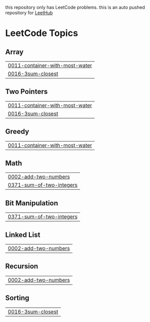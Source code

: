 this repository only has LeetCode problems.
this is an auto pushed repository for [LeetHub](https://github.com/QasimWani/LeetHub)

<!---LeetCode Topics Start-->
# LeetCode Topics
## Array
|  |
| ------- |
| [0011-container-with-most-water](https://github.com/hyun7586/PS_LeetCode/tree/master/0011-container-with-most-water) |
| [0016-3sum-closest](https://github.com/hyun7586/PS_LeetCode/tree/master/0016-3sum-closest) |
## Two Pointers
|  |
| ------- |
| [0011-container-with-most-water](https://github.com/hyun7586/PS_LeetCode/tree/master/0011-container-with-most-water) |
| [0016-3sum-closest](https://github.com/hyun7586/PS_LeetCode/tree/master/0016-3sum-closest) |
## Greedy
|  |
| ------- |
| [0011-container-with-most-water](https://github.com/hyun7586/PS_LeetCode/tree/master/0011-container-with-most-water) |
## Math
|  |
| ------- |
| [0002-add-two-numbers](https://github.com/hyun7586/PS_LeetCode/tree/master/0002-add-two-numbers) |
| [0371-sum-of-two-integers](https://github.com/hyun7586/PS_LeetCode/tree/master/0371-sum-of-two-integers) |
## Bit Manipulation
|  |
| ------- |
| [0371-sum-of-two-integers](https://github.com/hyun7586/PS_LeetCode/tree/master/0371-sum-of-two-integers) |
## Linked List
|  |
| ------- |
| [0002-add-two-numbers](https://github.com/hyun7586/PS_LeetCode/tree/master/0002-add-two-numbers) |
## Recursion
|  |
| ------- |
| [0002-add-two-numbers](https://github.com/hyun7586/PS_LeetCode/tree/master/0002-add-two-numbers) |
## Sorting
|  |
| ------- |
| [0016-3sum-closest](https://github.com/hyun7586/PS_LeetCode/tree/master/0016-3sum-closest) |
<!---LeetCode Topics End-->